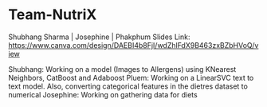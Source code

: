 # Team-NutriX
Shubhang Sharma | Josephine | Phakphum
Slides Link: https://www.canva.com/design/DAEBI4b8FjI/wdZhlFdX9B463zxBZbHVoQ/view

Shubhang: Working on a model (Images to Allergens) using KNearest Neighbors, CatBoost and Adaboost
Pluem: Working on a LinearSVC text to text model. Also, converting categorical features in the dietres dataset to numerical
Josephine: Working on gathering data for diets
